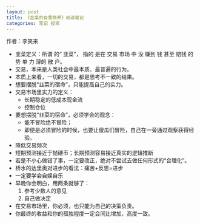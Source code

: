 ```yaml
---
layout: post
title: 《韭菜的自我修养》阅读笔记
categories: 笔记 投资
---
```

作者：李笑来

* 韭菜定义：所谓 的“ 韭菜”， 指的 是在 交易 市场 中 没 赚到 钱 甚至 赔钱 的 势 单 力 薄的 散 户。
* 交易，本来是人类社会中最本质、最普遍的行为。
* 本质上来看，一切的交易，都是思考不一致的结果。
* 想要摆脱“韭菜的宿命”，只能提高自己的实力。
* 交易市场里实力的定义：
  * 长期稳定的低成本现金流
  * 控制仓位
* 要想摆脱“韭菜的宿命”，必须学会的观念：
  * 能不冒险绝不冒险；
  * 即便是必须冒险的时候，也要让傻瓜们冒险，自己在一旁通过观察获得经验。
* 降低交易频次
* 短期预测接近于抛硬币；长期预测容易接近真实的逻辑推断
* 若是不小心做错了事，一定要改正，绝对不尝试去做任何形式的“合理化”。
* 桥水的达里奥对进步的看法：痛苦+反思=进步
* 一定要学会自娱自乐
* 早晚你会明白，用两条就够了：
  1. 参考少数人的意见
  2. 自己做决定
* 在交易市场里，你必须，也只能为自己的决策负责。
* 你最终的收益和你的孤独程度一定会同比增加，高度一致。
